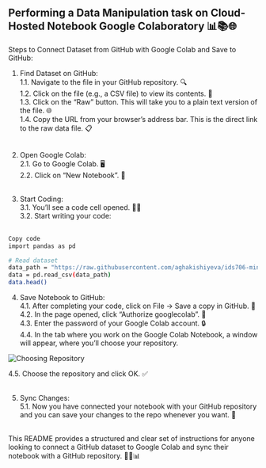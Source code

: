 ## Performing a Data Manipulation task on Cloud-Hosted Notebook Google Colaboratory 📊📚🌐
Steps to Connect Dataset from GitHub with Google Colab and Save to GitHub:

1. Find Dataset on GitHub:<br>
1.1. Navigate to the file in your GitHub repository. 🔍<br>
1.2. Click on the file (e.g., a CSV file) to view its contents. 📄<br>
1.3. Click on the “Raw” button. This will take you to a plain text version of the file. 🌐<br>
1.4. Copy the URL from your browser’s address bar. This is the direct link to the raw data file. 📋<br><br>

2. Open Google Colab:<br>
2.1. Go to Google Colab. 🖥️<br>
2.2. Click on “New Notebook”. 📓<br><br>

3. Start Coding:<br>
3.1. You’ll see a code cell opened. 👩‍💻<br>
3.2. Start writing your code:<br><br>

```bash
Copy code
import pandas as pd

# Read dataset
data_path = "https://raw.githubusercontent.com/aghakishiyeva/ids706-mini-project-9/main/data/winequality-red.csv"
data = pd.read_csv(data_path)
data.head()

```

4. Save Notebook to GitHub:<br>
4.1. After completing your code, click on File -> Save a copy in GitHub. 💾<br>
4.2. In the page opened, click “Authorize googlecolab”. 🔑<br>
4.3. Enter the password of your Google Colab account. 🔒<br>
4.4. In the tab where you work on the Google Colab Notebook, a window will appear, where you’ll choose your repository.<br>

![Choosing Repository](https://github.com/aghakishiyeva/ids706-mini-project-9/assets/78721466/ef15c378-558c-4222-ba29-c3a3512d8690)

4.5. Choose the repository and click OK. ✅<br><br>

5. Sync Changes:<br>
5.1. Now you have connected your notebook with your GitHub repository and you can save your changes to the repo whenever you want. 🔄<br><br>

This README provides a structured and clear set of instructions for anyone looking to connect a GitHub dataset to Google Colab and sync their notebook with a GitHub repository. 📘🔗📊
